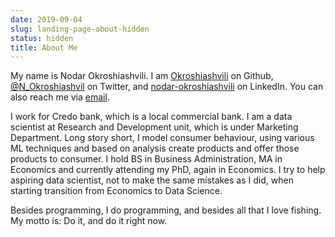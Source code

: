 ```yaml
---
date: 2019-09-04
slug: landing-page-about-hidden
status: hidden
title: About Me
---
```


My name is Nodar Okroshiashvili. I am [Okroshiashvili](https://github.com/Okroshiashvili/) on Github, [@N_Okroshiashvil](https://twitter.com/N_Okroshiashvil/) on Twitter, and [nodar-okroshiashvili](https://www.linkedin.com/in/nodar-okroshiashvili/) on LinkedIn. You can also reach me via [email](mailto:n.okroshiashvili@gmail.com).


I work for Credo bank, which is a local commercial bank. I am a data scientist at Research and Development unit, which is under Marketing Department. Long story short, I model consumer behaviour, using various ML  techniques and based on analysis create products and offer those products to consumer. I hold BS in Business Administration, MA in Economics and currently attending my PhD, again in Economics. I try to help aspiring data scientist, not to make the same mistakes as I did, when starting transition from Economics to Data Science.</p><p>Besides programming, I do programming, and besides all that I love fishing. My motto is: Do it, and do it right now.

